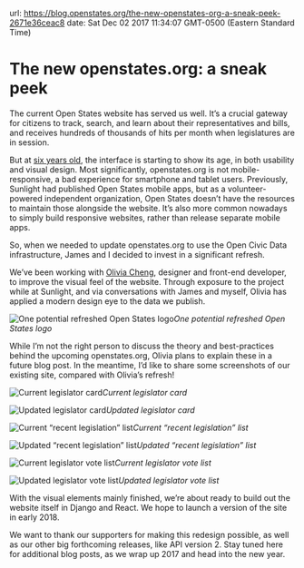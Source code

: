 url: https://blog.openstates.org/the-new-openstates-org-a-sneak-peek-2671e36ceac8
date: Sat Dec 02 2017 11:34:07 GMT-0500 (Eastern Standard Time)


# The new openstates.org: a sneak peek

The current Open States website has served us well. It’s a crucial gateway for citizens to track, search, and learn about their representatives and bills, and receives hundreds of thousands of hits per month when legislatures are in session.

But at [six years old](https://github.com/openstates/openstates.org/commits/master?after=d1fafc81fd705c60f2f61fabfb28aac3428467c1+1435), the interface is starting to show its age, in both usability and visual design. Most significantly, openstates.org is not mobile-responsive, a bad experience for smartphone and tablet users. Previously, Sunlight had published Open States mobile apps, but as a volunteer-powered independent organization, Open States doesn’t have the resources to maintain those alongside the website. It’s also more common nowadays to simply build responsive websites, rather than release separate mobile apps.

So, when we needed to update openstates.org to use the Open Civic Data infrastructure, James and I decided to invest in a significant refresh.

We’ve been working with [Olivia Cheng](https://heyitsolivia.com/), designer and front-end developer, to improve the visual feel of the website. Through exposure to the project while at Sunlight, and via conversations with James and myself, Olivia has applied a modern design eye to the data we publish.

![One potential refreshed Open States logo](https://cdn-images-1.medium.com/max/2000/1*lwyYMTtGVgDQ7qMe6sYkrA.png)*One potential refreshed Open States logo*

While I’m not the right person to discuss the theory and best-practices behind the upcoming openstates.org, Olivia plans to explain these in a future blog post. In the meantime, I’d like to share some screenshots of our existing site, compared with Olivia’s refresh!

![Current legislator card](https://cdn-images-1.medium.com/max/2000/1*3OMVjOLCcM9hsXs3DmlfcQ.png)*Current legislator card*

![Updated legislator card](https://cdn-images-1.medium.com/max/2000/1*eQcg5KFfxGtkO-FcN-CEwg.png)*Updated legislator card*

![Current “recent legislation” list](https://cdn-images-1.medium.com/max/2000/1*vE8949EW6V0sLQmczRjtpg.png)*Current “recent legislation” list*

![Updated “recent legislation” list](https://cdn-images-1.medium.com/max/2260/1*uU2FU5TFcX5j64gpFhB6zg.png)*Updated “recent legislation” list*

![Current legislator vote list](https://cdn-images-1.medium.com/max/2004/1*czTHkLwGTKRCVmjTvjTqCg.png)*Current legislator vote list*

![Updated legislator vote list](https://cdn-images-1.medium.com/max/2540/1*X5IWtRa6uCDSC0HUdLU26g.png)*Updated legislator vote list*

With the visual elements mainly finished, we’re about ready to build out the website itself in Django and React. We hope to launch a version of the site in early 2018.

We want to thank our supporters for making this redesign possible, as well as our other big forthcoming releases, like API version 2. Stay tuned here for additional blog posts, as we wrap up 2017 and head into the new year.
